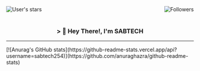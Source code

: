 <img align="right" alt="Followers" src="https://img.shields.io/github/followers/sabtech254?style=for-the-badge&logo=github&labelColor=e74c3c&color=black">
<img align="left" alt="User's stars" src="https://img.shields.io/github/stars/sabtech254?style=for-the-badge&logo=github&labelColor=e74c3c&color=black">
<br/>
<br/>
<h3 align="center"> &gt; 👋 Hey There!, I'm SABTECH</h3>
<hr/>
[![Anurag's GitHub stats](https://github-readme-stats.vercel.app/api?username=sabtech254)](https://github.com/anuraghazra/github-readme-stats)
